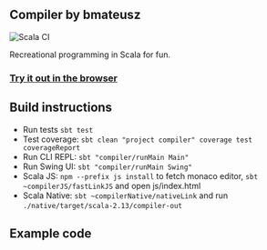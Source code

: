## Compiler by bmateusz

![Scala CI](https://github.com/bmateusz/compiler/workflows/Scala%20CI/badge.svg)

Recreational programming in Scala for fun.

### [Try it out in the browser](https://bmateusz.github.io/compiler/)

## Build instructions

* Run tests `sbt test`
* Test coverage: `sbt clean "project compiler" coverage test coverageReport`
* Run CLI REPL: `sbt "compiler/runMain Main"`
* Run Swing UI: `sbt "compiler/runMain Swing"`
* Scala JS: `npm --prefix js install` to fetch monaco editor, `sbt ~compilerJS/fastLinkJS` and open js/index.html
* Scala Native: `sbt ~compilerNative/nativeLink` and run `./native/target/scala-2.13/compiler-out`

## Example code

```

```
